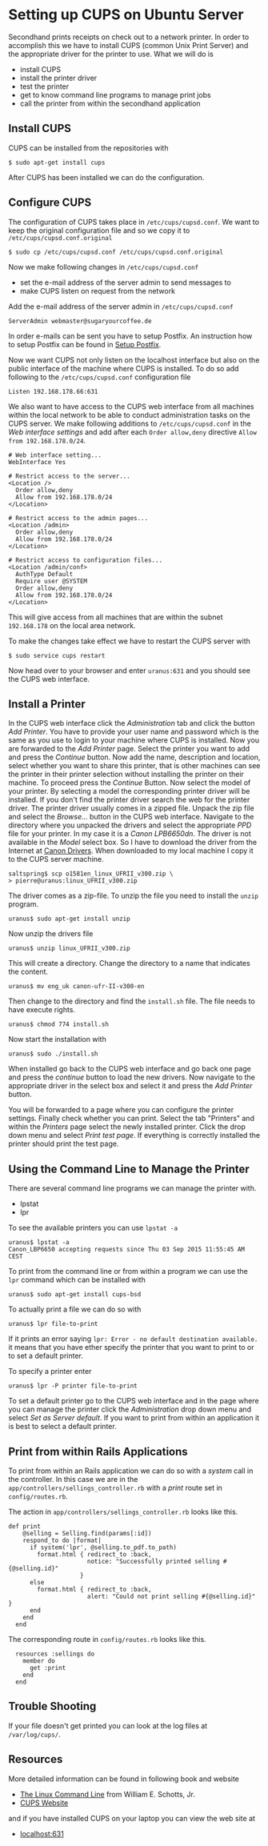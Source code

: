 Setting up CUPS on Ubuntu Server
================================
Secondhand prints receipts on check out to a network printer. In order to 
accomplish this we have to install CUPS (common Unix Print Server) and the
appropriate driver for the printer to use. What we will do is

* install CUPS
* install the printer driver
* test the printer
* get to know command line programs to manage print jobs
* call the printer from within the secondhand application

Install CUPS
------------
CUPS can be installed from the repositories with

    $ sudo apt-get install cups

After CUPS has been installed we can do the configuration.

Configure CUPS
--------------
The configuration of CUPS takes place in `/etc/cups/cupsd.conf`. We want to
keep the original configuration file and so we copy it to 
`/etc/cups/cupsd.conf.original`

    $ sudo cp /etc/cups/cupsd.conf /etc/cups/cupsd.conf.original

Now we make following changes in `/etc/cups/cupsd.conf`

* set the e-mail address of the server admin to send messages to
* make CUPS listen on request from the network

Add the e-mail address of the server admin in `/etc/cups/cupsd.conf`

    ServerAdmin webmaster@sugaryourcoffee.de

In order e-mails can be sent you have to setup Postfix. An instruction how to
setup Postfix can be found in [Setup Postfix](postfix.md).

Now we want CUPS not only listen on the localhost interface but also on the
public interface of the machine where CUPS is installed. To do so add following 
to the `/etc/cups/cupsd.conf` configuration file

    Listen 192.168.178.66:631

We also want to have access to the CUPS web interface from all machines within
the local network to be able to conduct administration tasks on the CUPS server.
We make following additions to `/etc/cups/cupsd.conf` in the 
*Web interface settings* and add after each `Order allow,deny` directive 
`Allow from 192.168.178.0/24`.

    # Web interface setting...
    WebInterface Yes

    # Restrict access to the server...
    <Location />
      Order allow,deny
      Allow from 192.168.178.0/24
    </Location>

    # Restrict access to the admin pages...
    <Location /admin>
      Order allow,deny
      Allow from 192.168.178.0/24
    </Location>

    # Restrict access to configuration files...
    <Location /admin/conf>
      AuthType Default
      Require user @SYSTEM
      Order allow,deny
      Allow from 192.168.178.0/24
    </Location>

This will give access from all machines that are within the subnet `192.168.178`
on the local area network.

To make the changes take effect we have to restart the CUPS server with

    $ sudo service cups restart

Now head over to your browser and enter `uranus:631` and you should see the
CUPS web interface.

Install a Printer
-----------------
In the CUPS web interface click the *Administration* tab and click the button
*Add Printer*. You have to provide your user name and password which is the same
as you use to login to your machine where CUPS is installed. Now you are 
forwarded to the *Add Printer* page. Select the printer you want to add and 
press the *Continue* button. Now add the name, description and location, select
whether you want to share this printer, that is other machines can see the 
printer in their printer selection without installing the printer on their 
machine. To proceed press the *Continue* Button. Now select the model of your
printer. By selecting a model the corresponding printer driver will be
installed. If you don't find the printer driver search the web for the printer
driver. The printer driver usually comes in a zipped file. Unpack the zip file
and select the *Browse...* button in the CUPS web interface. Navigate to
the directory where you unpacked the drivers and select the appropriate *PPD* 
file for your printer. In my case it is a *Canon LPB6650dn*. The driver is not
available in the *Model* select box. So I have to download the driver from the
Internet at [Canon Drivers](http://www.canon-europe.com/support/consumer_products/products/printers/laser/i-sensys_lbp6650dn.aspx?type=drivers&driverdetailid=tcm:13-1293638&os=Linux%20%2864-bit%29&language=EN).
When downloaded to my local machine I copy it to the CUPS server machine.

    saltspring$ scp o1581en_linux_UFRII_v300.zip \
    > pierre@uranus:linux_UFRII_v300.zip

The driver comes as a zip-file. To unzip the file you need to install the 
`unzip` program.

    uranus$ sudo apt-get install unzip

Now unzip the drivers file

    uranus$ unzip linux_UFRII_v300.zip

This will create a directory. Change the directory to a name that indicates the
content.

    uranus$ mv eng_uk canon-ufr-II-v300-en

Then change to the directory and find the `install.sh` file. The file needs to
have execute rights.

    uranus$ chmod 774 install.sh

Now start the installation with

    uranus$ sudo ./install.sh

When installed go back to the CUPS web interface and go back one page and 
press the *continue* button to load the new drivers. Now navigate to the 
appropriate driver in the select box and select it and press the *Add Printer* 
button.

You will be forwarded to a page where you can configure the printer settings.
Finally check whether you can print. Select the tab "Printers" and within the
*Printers* page select the newly installed printer. Click the drop down menu
and select *Print test page*. If everything is correctly installed the printer
should print the test page.

Using the Command Line to Manage the Printer
--------------------------------------------
There are several command line programs we can manage the printer with.

* lpstat
* lpr

To see the available printers you can use `lpstat -a`

    uranus$ lpstat -a
    Canon_LBP6650 accepting requests since Thu 03 Sep 2015 11:55:45 AM CEST

To print from the command line or from within a program we can use the `lpr`
command which can be installed with 

    uranus$ sudo apt-get install cups-bsd

To actually print a file we can do so with

    uranus$ lpr file-to-print

If it prints an error saying `lpr: Error - no default destination available.` it
means that you have ether specify the printer that you want to print to or to
set a default printer.

To specify a printer enter

    uranus$ lpr -P printer file-to-print

To set a default printer go to the CUPS web interface and in the page where you
can manage the printer click the *Administration* drop down menu and select
*Set as Server default*. If you want to print from within an application it is
best to select a default printer.

Print from within Rails Applications
------------------------------------
To print from within an Rails application we can do so with a *system* call in
the controller. In this case we are in the 
`app/controllers/sellings_controller.rb` with a *print* route set in 
`config/routes.rb`.

The action in `app/controllers/sellings_controller.rb` looks like this.

    def print
        @selling = Selling.find(params[:id])
        respond_to do |format|
          if system('lpr', @selling.to_pdf.to_path)
            format.html { redirect_to :back,
                          notice: "Successfully printed selling #{@selling.id}" 
                        }
          else
            format.html { redirect_to :back,
                          alert: "Could not print selling #{@selling.id}" }
          end
        end
      end

The corresponding route in `config/routes.rb` looks like this.

      resources :sellings do
        member do
          get :print
        end
      end

Trouble Shooting
----------------
If your file doesn't get printed you can look at the log files at
`/var/log/cups/`.

Resources
---------
More detailed information can be found in following book and website

* [The Linux Command Line]() from William E. Schotts, Jr.
* [CUPS Website](https://www.cups.org/documentation.php)

and if you have installed CUPS on your laptop you can view the web site at

* [localhost:631](http://localhost:631)

